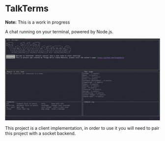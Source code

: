 # TalkTerms

**Note:** This is a work in progress

A chat running on your terminal, powered by Node.js.

![Screen capture of the application](./assets/TalkTerms.gif)

This project is a client implementation, in order to use it you will need to
pair this project with a socket backend.
